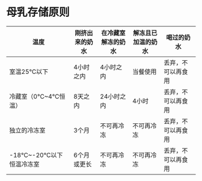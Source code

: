 

# 母乳存储原则



| 温度                    | 刚挤出来的奶水 | 在冷藏室解冻的奶水 | 解冻且已加温的奶水 | 喝过的奶水         |
| ----------------------- | -------------- | ------------------ | ------------------ | ------------------ |
| 室温25℃以下             | 4小时之内      | 4小时之内          | 当餐使用           | 丢弃，不可以再食用 |
| 冷藏室（0℃~4℃恒温）     | 8天之内        | 24小时之内         | 4小时              | 丢弃，不可以再食用 |
| 独立的冷冻室            | 3个月          | 不可再冷冻         | 不可再冷冻         | 丢弃，不可以再食用 |
| -18℃~-20℃以下恒温冷冻室 | 6个月或更长    | 不可再冷冻         | 不可再冷冻         | 丢弃，不可以再食用 |

